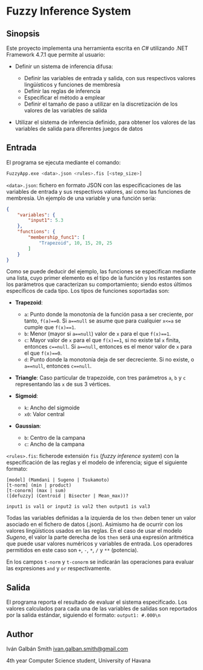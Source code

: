 Fuzzy Inference System
======================

Sinopsis
--------

Este proyecto implementa una herramienta escrita en *C#* utilizando .NET Framework 4.7.1 que permite al usuario:

* Definir un sistema de inferencia difusa:

  * Definir las variables de entrada y salida, con sus respectivos valores lingüísticos y funciones de membresía
  * Definir las reglas de inferencia
  * Especificar el método a emplear
  * Definir el tamaño de paso a utilizar en la discretización de los valores de las variables de salida

* Utilizar el sistema de inferencia definido, para obtener los valores de las variables de salida para diferentes juegos de datos

Entrada
-------

El programa se ejecuta mediante el comando:

```bash
FuzzyApp.exe <data>.json <rules>.fis [<step_size>]
```

`<data>.json`: fichero en formato JSON con las especificaciones de las variables de entrada y sus respectivos valores, así como las funciones de membresía. Un ejemplo de una variable y una función sería:

~~~json
{
    "variables": {
        "input1": 5.3
    },
    "functions": {
        "membership_func1": [
            "Trapezoid", 10, 15, 20, 25
        ]
    }
}
~~~

Como se puede deducir del ejemplo, las funciones se especifican mediante una lista, cuyo primer elemento es el tipo de la función y los restantes son los parámetros que caracterizan su comportamiento; siendo estos últimos específicos de cada tipo.
Los tipos de funciones soportadas son:

* __Trapezoid__:
  * `a`: Punto donde la monotonía de la función pasa a ser creciente, por tanto, `f(a)==0`. Si `a==null` se asume que para cualquier `x<=a` se cumple que `f(x)==1`.
  * `b`: Menor (mayor si `a==null`) valor de `x` para el que `f(x)==1`.
  * `c`: Mayor valor de `x` para el que `f(x)==1`, si no existe tal `x` finita, entonces `c==null`. Si `a==null`, entonces es el menor valor de `x` para el que `f(x)==0`.
  * `d`: Punto donde la monotonía deja de ser decreciente. Si no existe, o `a==null`, entonces `c==null`.

* __Triangle__: Caso particular de trapezoide, con tres parámetros `a`, `b` y `c` representando las `x` de sus 3 vértices.

* __Sigmoid__:
  * `k`: Ancho del sigmoide
  * `x0`: Valor central

* __Gaussian__:
  * `b`: Centro de la campana
  * `c`: Ancho de la campana

`<rules>.fis`: ficherode extensión `fis` (*fuzzy inference system*) con la especificación de las reglas y el modelo de inferencia; sigue el siguiente formato:

~~~grammar
[model] (Mamdani | Sugeno | Tsukamoto)
[t-norm] (min | product)
[t-conorm] (max | sum)
([defuzzy] (Centroid | Bisecter | Mean_max))?

input1 is val1 or input2 is val2 then output1 is val3
~~~

Todas las variables definidas a la izquierda de los `then` deben tener un valor asociado en el fichero de datos (.json). Asimismo ha de ocurrir con los valores lingüísticos usados en las reglas.
En el caso de usar el modelo *Sugeno*, el valor la parte derecha de los `then` será una expresión aritmética que puede usar valores numéricos y variables de entrada. Los operadores permitidos en este caso son `+`, `-`, `*`, `/` y `**` (potencia).

En los campos `t-norm` y `t-conorm` se indicarán las operaciones para evaluar las expresiones `and` y `or` respectivamente.

Salida
------

El programa reporta el resultado de evaluar el sistema especificado. Los valores calculados para cada una de las variables de salidas son reportados por la salida estándar, siguiendo el formato: `output1: #.000\n`

Author
------

Iván Galbán Smith <ivan.galban.smith@gmail.com>

4th year Computer Science student, University of Havana
